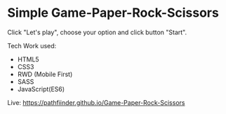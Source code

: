 # Simple Game-Paper-Rock-Scissors

Click "Let's play", choose your option and click button "Start".


Tech Work used:

- HTML5
- CSS3
- RWD (Mobile First)
- SASS
- JavaScript(ES6)




Live: https://pathfiinder.github.io/Game-Paper-Rock-Scissors
